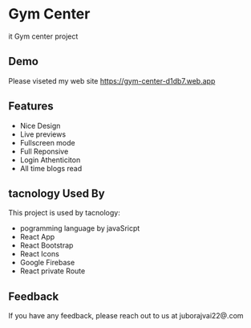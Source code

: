 

# Gym Center

it Gym center project


## Demo

Please viseted my web site https://gym-center-d1db7.web.app


## Features

- Nice Design
- Live previews
- Fullscreen mode
- Full Reponsive
- Login Athenticiton
- All time blogs read


## tacnology Used By

This project is used by tacnology:

- pogramming language by javaSricpt
- React App
- React Bootstrap
- React Icons
- Google Firebase
- React private Route


## Feedback

If you have any feedback, please reach out to us at juborajvai22@.com

